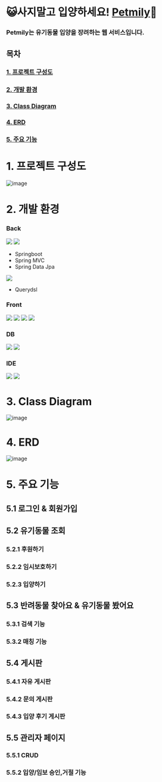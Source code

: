 # 😺사지말고 입양하세요! [Petmily](http://petmily.cf/)🐶
### Petmily는 유기동물 입양을 장려하는 웹 서비스입니다.

## 목차
### [1. 프로젝트 구성도](#1-프로젝트-구성도-1)
### [2. 개발 환경](#2-개발-환경-1)
### [3. Class Diagram](#3-class-diagram-1)
### [4. ERD](#4-erd-1)
### [5. 주요 기능](#5-주요-기능)

# 1. 프로젝트 구성도

![image](https://user-images.githubusercontent.com/87421893/211825229-9a731541-1947-4e8d-9d59-cf1921349556.png)

# 2. 개발 환경

### Back
<img src="https://img.shields.io/badge/Java(JDK 11)-orange?style=for-the-badge&logo=java"/>
<img src="https://img.shields.io/badge/Spring(5.3)-6DB33F?style=for-the-badge&logo=spring&logoColor=white"/>

  - Springboot
  - Spring MVC
  - Spring Data Jpa
  
<img src="https://img.shields.io/badge/JPA(Hibernate 5.6)-A111C4?style=for-the-badge&logo=Hibernate&logoColor=white"/>
  
  - Querydsl

### Front

<img src="https://img.shields.io/badge/html-E34F26?style=for-the-badge&logo=Html5&logoColor=white"/> <img src="https://img.shields.io/badge/css-1572B6?style=for-the-badge&logo=CSS3&logoColor=white"/> <img src="https://img.shields.io/badge/javascript-F7DF1E?style=for-the-badge&logo=javascript&logoColor=white"/> <img src="https://img.shields.io/badge/thymeleaf-005F0F?style=for-the-badge&logo=thymeleaf&logoColor=white"/> 

### DB

<img src="https://img.shields.io/badge/MySQL(5.7) 서버용-blue?style=for-the-badge&logo=MySQL&logoColor=white"/> <img src="https://img.shields.io/badge/Oracle(19c) 개발용-red?style=for-the-badge&logo=Oracle&logoColor=white"/>

### IDE

<img src="https://img.shields.io/badge/IntelliJ-A111C4?style=for-the-badge&logo=IntelliJIDEA&logoColor=white"/> <img src="https://img.shields.io/badge/dbeaver-blue?style=for-the-badge"/>

# 3. Class Diagram

![image](https://user-images.githubusercontent.com/87421893/211825265-dc6424fb-4802-4fae-89d6-8e71528db54d.png)

# 4. ERD

![image](https://user-images.githubusercontent.com/87421893/211825291-7eb780db-c4e8-4707-a9be-bc35bcc2c286.png)

# 5. 주요 기능
## 5.1 로그인 & 회원가입

## 5.2 유기동물 조회
### 5.2.1 후원하기
### 5.2.2 임시보호하기
### 5.2.3 입양하기

## 5.3 반려동물 찾아요 & 유기동물 봤어요
### 5.3.1 검색 기능
### 5.3.2 매칭 기능

## 5.4 게시판
### 5.4.1 자유 게시판
### 5.4.2 문의 게시판
### 5.4.3 입양 후기 게시판

## 5.5 관리자 페이지
### 5.5.1 CRUD
### 5.5.2 입양/임보 승인,거절 기능
